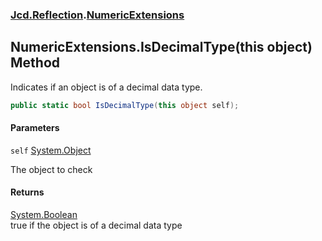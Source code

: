 ### [Jcd.Reflection](Jcd.Reflection.md 'Jcd.Reflection').[NumericExtensions](Jcd.Reflection.NumericExtensions.md 'Jcd.Reflection.NumericExtensions')

## NumericExtensions.IsDecimalType(this object) Method

Indicates if an object is of a decimal data type.

```csharp
public static bool IsDecimalType(this object self);
```
#### Parameters

<a name='Jcd.Reflection.NumericExtensions.IsDecimalType(thisobject).self'></a>

`self` [System.Object](https://docs.microsoft.com/en-us/dotnet/api/System.Object 'System.Object')

The object to check

#### Returns
[System.Boolean](https://docs.microsoft.com/en-us/dotnet/api/System.Boolean 'System.Boolean')  
true if the object is of a decimal data type